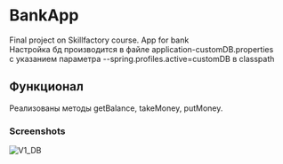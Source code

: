 # BankApp
Final project on Skillfactory course. App for bank <br>
Настройка бд производится в файле application-customDB.properties<br>
с указанием параметра --spring.profiles.active=customDB в classpath
## Функционал 
Реализованы методы getBalance, takeMoney, putMoney. 
### Screenshots
![V1_DB](https://user-images.githubusercontent.com/55951227/177413911-447d737f-dfda-47fd-83bb-31191e8de222.png)